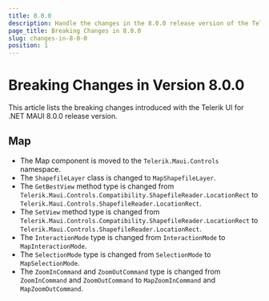 ```yaml
---
title: 8.0.0
description: Handle the changes in the 8.0.0 release version of the Telerik UI for .NET MAUI components.
page_title: Breaking Changes in 8.0.0
slug: changes-in-8-0-0
position: 1
---
```


# Breaking Changes in Version 8.0.0

This article lists the breaking changes introduced with the Telerik UI for .NET MAUI 8.0.0 release version.


## Map

* The Map component is moved to the `Telerik.Maui.Controls` namespace.
* The `ShapefileLayer` class is changed to `MapShapefileLayer`.
* The `GetBestView` method type is changed from `Telerik.Maui.Controls.Compatibility.ShapefileReader.LocationRect` to `Telerik.Maui.Controls.ShapefileReader.LocationRect`.
* The `SetView` method type is changed from `Telerik.Maui.Controls.Compatibility.ShapefileReader.LocationRect` to `Telerik.Maui.Controls.ShapefileReader.LocationRect`.
* The `InteractionMode` type is changed from `InteractionMode` to `MapInteractionMode`.
* The `SelectionMode` type is changed from `SelectionMode` to `MapSelectionMode`.
* The `ZoomInCommand` and `ZoomOutCommand` type is changed from `ZoomInCommand` and `ZoomOutCommand` to `MapZoomInCommand` and `MapZoomOutCommand`.